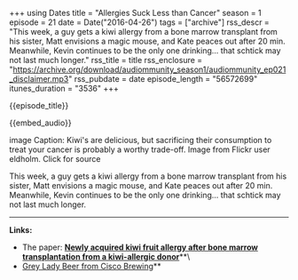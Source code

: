 +++
using Dates
title = "Allergies Suck Less than Cancer"
season = 1
episode = 21
date = Date("2016-04-26")
tags = ["archive"]
rss_descr = "This week, a guy gets a kiwi allergy from a bone marrow transplant from his sister, Matt envisions a magic mouse, and Kate peaces out after 20 min. Meanwhile, Kevin continues to be the only one drinking... that schtick may not last much longer."
rss_title = title
rss_enclosure = "https://archive.org/download/audiommunity_season1/audiommunity_ep021_disclaimer.mp3"
rss_pubdate = date
episode_length = "56572699"
itunes_duration = "3536"
+++

{{episode_title}}

{{embed_audio}}

image Caption: Kiwi's are delicious, but sacrificing their consumption to treat your cancer is probably a worthy trade-off. Image from Flickr user eldholm. Click for source

This week, a guy gets a kiwi allergy from a bone marrow transplant from his sister, Matt envisions a magic mouse, and Kate peaces out after 20 min. Meanwhile, Kevin continues to be the only one drinking... that schtick may not last much longer.

---

**Links:**

- The paper: [**Newly acquired kiwi fruit allergy after bone marrow transplantation from a kiwi-allergic donor**](http://www.ncbi.nlm.nih.gov/pubmed/26990607)**\
- [Grey Lady Beer from Cisco Brewing](http://ciscobrewers.com/beer/the-grey-lady)**
